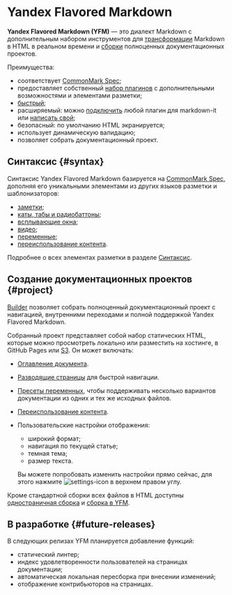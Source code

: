 # Yandex Flavored Markdown

**Yandex Flavored Markdown (YFM)** — это диалект Markdown с дополнительным набором инструментов для [трансформации](./tools/transform/index.md) Markdown в HTML в реальном времени и [сборки](./tools/docs/index.md) полноценных документационных проектов.

Преимущества:

* соответствует [CommonMark Spec](https://spec.commonmark.org/);
* предоставляет собственный [набор плагинов](./plugins/index.md) с дополнительными возможностями и элементами разметки;
* [быстрый](https://www.npmjs.com/package/markdown-it#benchmark);
* расширяемый: можно [подключить](./plugins/import.md) любой плагин для markdown-it или [написать свой](https://github.com/markdown-it/markdown-it/tree/master/docs);
* безопасный: по умолчанию HTML экранируется;
* использует динамическую валидацию;
* позволяет собрать документационный проект.

## Синтаксис {#syntax}

Синтаксис Yandex Flavored Markdown базируется на [CommonMark Spec](https://spec.commonmark.org/), дополняя его уникальными элементами из других языков разметки и шаблонизаторов:

* [заметки](./syntax/notes.md);
* [каты, табы и радиобаттоны](./syntax/interactive-elements/index.md);
* [всплывающие окна](./syntax/term.md);
* [видео](./syntax/media.md#video);
* [переменные](./syntax/vars.md);
* [переиспользование контента](./project/includes.md).

Подробнее о всех элементах разметки в разделе [Синтаксис](./syntax/index.md).

## Создание документационных проектов {#project}

[Builder](./tools/docs/index.md) позволяет собрать полноценный документационный проект с навигацией, внутренними переходами и полной поддержкой Yandex Flavored Markdown.

Собранный проект представляет собой набор статических HTML, которые можно просмотреть локально или разместить на хостинге, в GitHub Pages или [S3](./tools/docs/publish-s3.md). Он может включать:

* [Оглавление документа](./project/toc.md).
* [Разводящие страницы](./project/leading-page.md) для быстрой навигации.
* [Пресеты переменных](./project/presets.md), чтобы поддерживать несколько вариантов документации из одних и тех же исходных файлов.
* [Переиспользование контента](./project/includes.md).
* Пользовательские настройки отображения:
    * широкий формат;
    * навигация по текущей статье;
    * темная тема;
    * размер текста.

  Вы можете попробовать изменить настройки прямо сейчас, для этого нажмите ![settings-icon](./_images/user-settings.svg) в верхнем правом углу.

Кроме стандартной сборки всех файлов в HTML доступны [одностраничная сборка](./tools/docs/singlepage.md) и [сборка в YFM](./tools/docs/build#yfm.md).

## В разработке {#future-releases}

В следующих релизах YFM планируется добавление функций:

* cтатический линтер;
* индекс удовлетворенности пользователей на страницах документации;
* автоматическая локальная пересборка при внесении изменений;
* отображение контрибьюторов на страницах.
